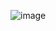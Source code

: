 ![image](https://user-images.githubusercontent.com/64496391/183242166-becfb659-4250-4a32-9261-d1d3c77b5d61.png)
